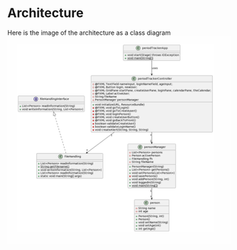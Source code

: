 
# Architecture

Here is the image of the architecture as a class diagram 
![class-diagram-release2](/docs/images/ClassDiagram2.png)
